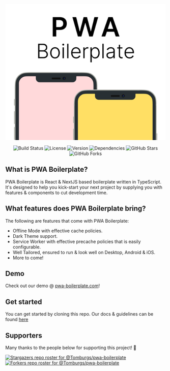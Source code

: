 <p align="center">
    <img
      width="600px"
      alt="PWA Boilerplate"
      src="https://github.com/Tomburgs/pwa-boilerplate/raw/master/docs/pwa-boilerplate.png"
    />
</div>
<p align="center">
    <img alt="Build Status" src="https://github.com/tomburgs/pwa-boilerplate/workflows/Build/badge.svg">
    <img alt="License" src="https://img.shields.io/github/license/Tomburgs/pwa-boilerplate?label=License">
    <img alt="Version" src="https://img.shields.io/github/package-json/v/Tomburgs/pwa-boilerplate?label=Version">
    <img alt="Dependencies" src="https://img.shields.io/david/Tomburgs/pwa-boilerplate?label=Dependencies">
    <img alt="GitHub Stars" src="https://img.shields.io/github/stars/Tomburgs/pwa-boilerplate?label=Stars">
    <img alt="GitHub Forks" src="https://img.shields.io/github/forks/Tomburgs/pwa-boilerplate?label=Forks">
</p>

## What is PWA Boilerplate?

PWA Boilerplate is React & NextJS based boilerplate written in TypeScript.
It's designed to help you kick-start your next project by supplying you with features & components to cut development time.

## What features does PWA Boilerplate bring?

The following are features that come with PWA Boilerplate:
- Offline Mode with effective cache policies.
- Dark Theme support.
- Service Worker with effective precache policies that is easily configurable.
- Well Tailored, ensured to run & look well on Desktop, Android & iOS.
- More to come!

## Demo

Check out our demo @ [pwa-boilerplate.com](https://pwa-boilerplate.com)!

## Get started

You can get started by cloning this repo.
Our docs & guidelines can be found [here](docs/)

## Supporters

Many thanks to the people below for supporting this project! 🎉

[![Stargazers repo roster for @Tomburgs/pwa-boilerplate](https://reporoster.com/stars/Tomburgs/pwa-boilerplate)](https://github.com/Tomburgs/pwa-boilerplate/stargazers)
[![Forkers repo roster for @Tomburgs/pwa-boilerplate](https://reporoster.com/forks/Tomburgs/pwa-boilerplate)](https://github.com/Tomburgs/pwa-boilerplate/network/members)
